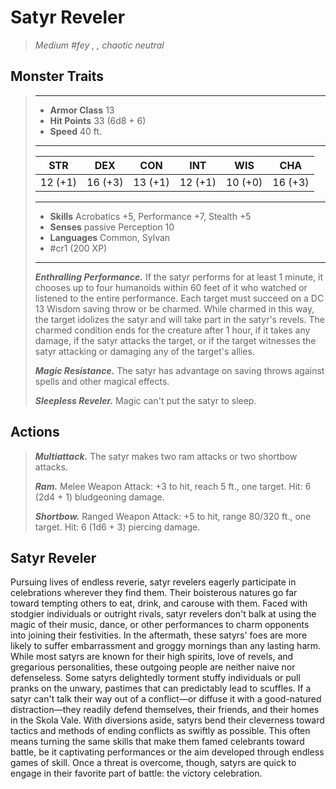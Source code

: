 # Satyr Reveler
>*Medium #fey , , chaotic neutral*
## Monster Traits
>___
>- **Armor Class** 13
>- **Hit Points** 33 (6d8 + 6)
>- **Speed** 40 ft.
>___
>|STR|DEX|CON|INT|WIS|CHA|
>|:---:|:---:|:---:|:---:|:---:|:---:|
>|12 (+1)|16 (+3)|13 (+1)|12 (+1)|10 (+0)|16 (+3)|
>___
>- **Skills** Acrobatics +5, Performance +7, Stealth +5
>- **Senses** passive Perception 10
>- **Languages** Common, Sylvan
>- #cr1 (200 XP)
>___
>***Enthralling Performance.*** If the satyr performs for at least 1 minute, it chooses up to four humanoids within 60 feet of it who watched or listened to the entire performance. Each target must succeed on a DC 13 Wisdom saving throw or be charmed. While charmed in this way, the target idolizes the satyr and will take part in the satyr's revels. The charmed condition ends for the creature after 1 hour, if it takes any damage, if the satyr attacks the target, or if the target witnesses the satyr attacking or damaging any of the target's allies.  
>
>***Magic Resistance.*** The satyr has advantage on saving throws against spells and other magical effects.  
>
>***Sleepless Reveler.*** Magic can't put the satyr to sleep.  
>
## Actions
>***Multiattack.*** The satyr makes two ram attacks or two shortbow attacks.  
>
>***Ram.*** Melee Weapon Attack: +3 to hit, reach 5 ft., one target. Hit: 6 (2d4 + 1) bludgeoning damage.  
>
>***Shortbow.*** Ranged Weapon Attack: +5 to hit, range 80/320 ft., one target. Hit: 6 (1d6 + 3) piercing damage.
## Satyr Reveler
Pursuing lives of endless reverie, satyr revelers eagerly participate in celebrations wherever they find them. Their boisterous natures go far toward tempting others to eat, drink, and carouse with them. Faced with stodgier individuals or outright rivals, satyr revelers don't balk at using the magic of their music, dance, or other performances to charm opponents into joining their festivities. In the aftermath, these satyrs' foes are more likely to suffer embarrassment and groggy mornings than any lasting harm.
While most satyrs are known for their high spirits, love of revels, and gregarious personalities, these outgoing people are neither naive nor defenseless. Some satyrs delightedly torment stuffy individuals or pull pranks on the unwary, pastimes that can predictably lead to scuffles. If a satyr can't talk their way out of a conflict—or diffuse it with a good-natured distraction—they readily defend themselves, their friends, and their homes in the Skola Vale. With diversions aside, satyrs bend their cleverness toward tactics and methods of ending conflicts as swiftly as possible. This often means turning the same skills that make them famed celebrants toward battle, be it captivating performances or the aim developed through endless games of skill. Once a threat is overcome, though, satyrs are quick to engage in their favorite part of battle: the victory celebration.